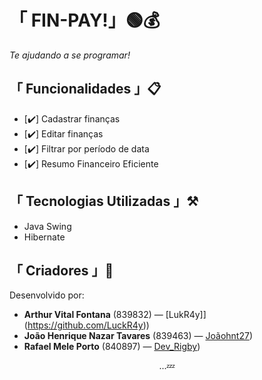 # 「 FIN-PAY!」🟢💰

_Te ajudando a se programar!_

## 「 Funcionalidades 」📋

- [✔️] Cadastrar finanças
- [✔️] Editar finanças
- [✔️] Filtrar por período de data
- [✔️] Resumo Financeiro Eficiente

## 「 Tecnologias Utilizadas 」⚒️

- Java Swing
- Hibernate

## 「 Criadores 」👾

Desenvolvido por:

-   **Arthur Vital Fontana** (839832) — [LukR4y]](https://github.com/LuckR4y))
-   **João Henrique Nazar Tavares** (839463) — [Joãohnt27](https://github.com/Joaohnt27))
-   **Rafael Mele Porto** (840897) — [Dev_Rigby](https://github.com/DevRigby))

<p align="center">
  ...💤
</p>

